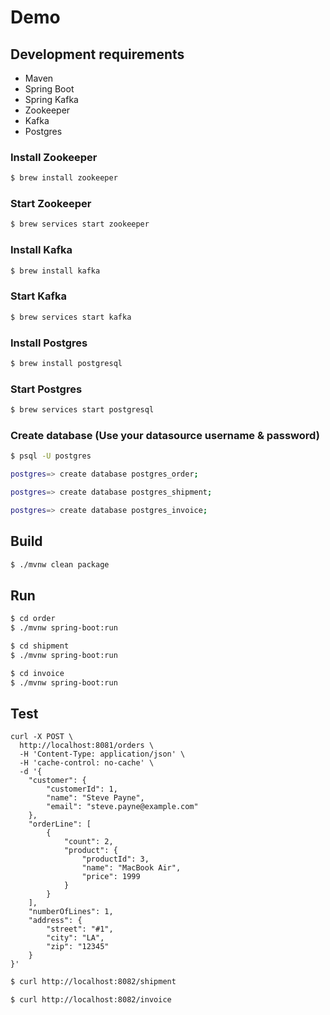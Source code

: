 # Demo

## Development requirements

  * Maven
  * Spring Boot
  * Spring Kafka
  * Zookeeper
  * Kafka
  * Postgres

### Install Zookeeper

```bash
$ brew install zookeeper
```

### Start Zookeeper

```bash
$ brew services start zookeeper
```

### Install Kafka

```bash
$ brew install kafka
```

### Start Kafka

```bash
$ brew services start kafka
```

### Install Postgres

```bash
$ brew install postgresql
```

### Start Postgres

```bash
$ brew services start postgresql
```

### Create database (Use your datasource username & password)

```bash
$ psql -U postgres

postgres=> create database postgres_order;

postgres=> create database postgres_shipment;

postgres=> create database postgres_invoice;
```

## Build

```bash
$ ./mvnw clean package
```

## Run

```bash
$ cd order
$ ./mvnw spring-boot:run
```

```bash
$ cd shipment
$ ./mvnw spring-boot:run
```

```bash
$ cd invoice
$ ./mvnw spring-boot:run
```

## Test

```curl
curl -X POST \
  http://localhost:8081/orders \
  -H 'Content-Type: application/json' \
  -H 'cache-control: no-cache' \
  -d '{
    "customer": {
        "customerId": 1,
        "name": "Steve Payne",
        "email": "steve.payne@example.com"
    },
    "orderLine": [
        {
            "count": 2,
            "product": {
                "productId": 3,
                "name": "MacBook Air",
                "price": 1999
            }
        }
    ],
    "numberOfLines": 1,
    "address": {
        "street": "#1",
        "city": "LA",
        "zip": "12345"
    }
}'
```

```bash
$ curl http://localhost:8082/shipment
```

```bash
$ curl http://localhost:8082/invoice
```
